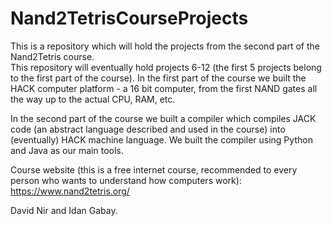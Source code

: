 # Nand2TetrisCourseProjects
This is a repository which will hold the projects from the second part of the Nand2Tetris course.  
This repository will eventually hold projects 6-12 (the first 5 projects belong to the first part of the course).
In the first part of the course we built the HACK computer platform - a 16 bit computer, from the first NAND gates all the
way up to the actual CPU, RAM, etc.

In the second part of the course we built a compiler which compiles JACK code (an abstract language described and used in
the course) into (eventually) HACK machine language.
We built the compiler using Python and Java as our main tools.

Course website (this is a free internet course, recommended to every person who wants to understand how computers work):
https://www.nand2tetris.org/

David Nir and Idan Gabay.

